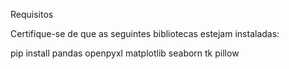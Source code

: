Requisitos

Certifique-se de que as seguintes bibliotecas estejam instaladas:

pip install pandas openpyxl matplotlib seaborn tk pillow